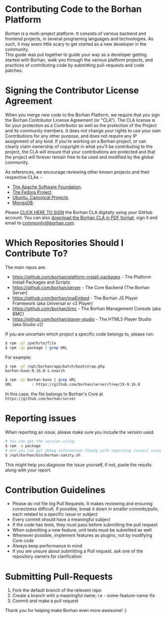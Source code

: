 Contributing Code to the Borhan Platform
===================
Borhan is a multi-project platform. It consists of various backend and frontend projects, in several programing languages and technologies. As such, it may seem little scary to get started as a new developer in the community.   
This guide was put together to guide your way as a developer getting started with Borhan, walk you through the various platform projects, and practices of contributing code by submitting pull-requests and code patches.

Signing the Contributor License Agreement
===================
When you merge new code to the Borhan Platform, we require that you sign the Borhan Contributor License Agreement (or "CLA"). The CLA license is for your protection as a Contributor as well as the protection of the Project and its community members. It does not change your rights to use your own Contributions for any other purpose, and does not require any IP assignment of any kind.
If you're working on a Borhan project, or can clearly claim ownership of copyright in what you'll be contributing to the project, the CLA will ensure that your contributions are protected and that the project will forever remain free to be used and modified by the global community. 

As references, we encourage reviewing other known projects and their respective CLAs - 
* [The Apache Software Foundation](http://www.apache.org/licenses/#clas).
* [The Fedora Project](https://fedoraproject.org/wiki/Legal:Fedora_Project_Contributor_Agreement).
* [Ubuntu, Canonical Projects](http://www.canonical.com/contributors).
* [MongoDB](http://www.mongodb.com/legal/contributor-agreement).

Please [CLICK HERE TO SIGN](https://agentcontribs.borhan.org) the Borhan CLA digitally using your GitHub account. 
You can also [download the Borhan CLA in PDF format](http://knowledge.borhan.com/node/1235/attachment/field_media), sign it and email to [community@borhan.com](mailto:community@borhan.com).

Which Repositories Should I Contribute To?
=================================
The main repos are:

* https://github.com/borhan/platform-install-packages - The Platform Install Packages and Scripts
* https://github.com/borhan/server - The Core Backend (The Borhan Server)
* https://github.com/borhan/mwEmbed - The Borhan JS Player Framework (aka Universal or v2 Player)
* https://github.com/borhan/bmc - The Borhan Management Console (aka BMC)
* https://github.com/borhan/player-studio - The HTML5 Player Studio (aka Studio v2)

If you are uncertain which project a specific code belongs to, please run:

```bash
$ rpm -qf /path/to/file
$ rpm -qi package | grep URL
```

For example:

```bash
$ rpm -qf /opt/borhan/app/batch/bootstrap.php 
borhan-base-9.16.0-1.noarch

$ rpm -qi borhan-base | grep URL
URL         : https://github.com/borhan/server/tree/IX-9.16.0
```

In this case, the file belongs to Borhan's Core at `https://github.com/borhan/server`

Reporting issues
================
When reporting an issue, please make sure you include the version used.
```bash
# You can get the version using:
$ rpm -q package
# And you can get debug information (handy with reporting issues) using:
$ /opt/borhan/bin/borhan-sanity.sh
```

This might help you diagnose the issue yourself, if not, paste the results along with your report.

Contribution Guidelines
=======================
* Please do not file big Pull Requests. It makes reviewing and ensuring correctness difficult. If possible, break it down in smaller commits/pulls, each related to a specific issue or subject
* Every commit should have a meaningful subject
* If the code has tests, they must pass before submitting the pull request
* When submitting a new feature, unit tests must be submitted as well
* Whenever possible, implement features as plugins, not by modifying Core code
* Always keep performance in mind
* If you are unsure about submitting a Pull request, ask one of the repository owners for clarification

Submitting Pull-Requests
=========================
1. Fork the default branch of the relevant repo
2. Create a branch with a meaningful name; i.e - some-feature-name-fix
3. Commit and make a pull request

Thank you for helping make Borhan even more awesome! :)
